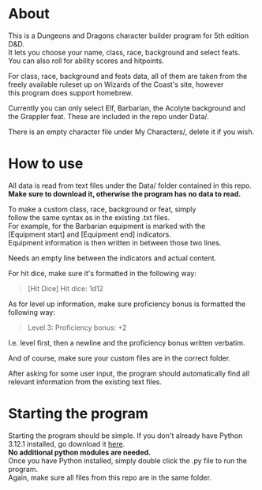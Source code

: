 # About
This is a Dungeons and Dragons character builder program for 5th edition D&D.  
It lets you choose your name, class, race, background and select feats.  
You can also roll for ability scores and hitpoints.  

For class, race, background and feats data, all of them are taken from the  
freely available ruleset up on Wizards of the Coast's site, however  
this program does support homebrew.  

Currently you can only select Elf, Barbarian, the Acolyte background and the Grappler feat.
These are included in the repo under Data/.

There is an empty character file under My Characters/, delete it if you wish.

# How to use
All data is read from text files under the Data/ folder contained in this repo.  
**Make sure to download it, otherwise the program has no data to read.**

To make a custom class, race, background or feat, simply  
follow the same syntax as in the existing .txt files.  
For example, for the Barbarian equipment is marked with the   
[Equipment start] and [Equipment end] indicators.  
Equipment information is then written in between those two lines.  

Needs an empty line between the indicators and actual content.  

For hit dice, make sure it's formatted in the following way:  

>[Hit Dice]
>Hit dice: 1d12

As for level up information, make sure proficiency bonus is formatted the following way:

>Level 3:
>Proficiency bonus: +2

I.e. level first, then a newline and the proficiency bonus written verbatim.

And of course, make sure your custom files are in the correct folder.

After asking for some user input, the program should automatically find all
relevant information from the existing text files.


# Starting the program
Starting the program should be simple.
If you don't already have Python 3.12.1 installed, go download it [here](https://www.python.org/downloads/?ref=blog.segmind.com).  
**No additional python modules are needed.**  
Once you have Python installed, simply double click the .py file to run the program.  
Again, make sure all files from this repo are in the same folder.  

